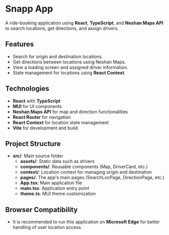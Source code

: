 # Snapp App

A ride-booking application using **React**, **TypeScript**, and **Neshan Maps API** to search locations, get directions, and assign drivers.

## Features

- Search for origin and destination locations.
- Get directions between locations using Neshan Maps.
- View a loading screen and assigned driver information.
- State management for locations using **React Context**.

## Technologies

- **React** with **TypeScript**
- **MUI** for UI components
- **Neshan Maps API** for map and direction functionalities
- **React Router** for navigation
- **React Context** for location state management
- **Vite** for development and build

## Project Structure

- **src/**: Main source folder
  - **assets/**: Static data such as drivers
  - **components/**: Reusable components (Map, DriverCard, etc.)
  - **context/**: Location context for managing origin and destination
  - **pages/**: The app's main pages (SearchLocPage, DirectionPage, etc.)
  - **App.tsx**: Main application file
  - **main.tsx**: Application entry point
  - **theme.ts**: MUI theme customization

## Browser Compatibility

- It is recommended to run this application on **Microsoft Edge** for better handling of user location access.
